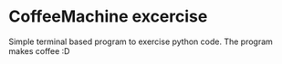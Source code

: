 # CoffeeMachine excercise

Simple terminal based program to exercise python code.
The program makes coffee :D

